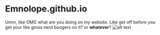 # Emnolope.github.io
Umm, like OMG what are you doing on my website.
Like get off before you get your like gross nerd boogers on it? or **whatever**?
![alt text](https://i.imgur.com/jaK2UFY.jpg)
